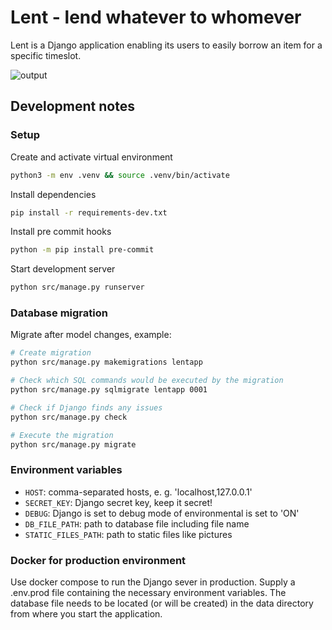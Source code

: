 # Lent - lend whatever to whomever

Lent is a Django application enabling its users to easily borrow an item for a specific timeslot.

![output](https://github.com/leomfn/lent/assets/99895548/67630111-010d-40b0-a3a3-1b3fd787493c)

## Development notes

### Setup

Create and activate virtual environment
```sh
python3 -m env .venv && source .venv/bin/activate
```

Install dependencies
```sh
pip install -r requirements-dev.txt
```

Install pre commit hooks
```sh
python -m pip install pre-commit
```

Start development server
```sh
python src/manage.py runserver
```

### Database migration

Migrate after model changes, example:
```sh
# Create migration
python src/manage.py makemigrations lentapp

# Check which SQL commands would be executed by the migration
python src/manage.py sqlmigrate lentapp 0001

# Check if Django finds any issues
python src/manage.py check

# Execute the migration
python src/manage.py migrate
```

### Environment variables

* `HOST`: comma-separated hosts, e. g. 'localhost,127.0.0.1'
* `SECRET_KEY`: Django secret key, keep it secret!
* `DEBUG`: Django is set to debug mode of environmental is set to 'ON'
* `DB_FILE_PATH`: path to database file including file name
* `STATIC_FILES_PATH`: path to static files like pictures

### Docker for production environment

Use docker compose to run the Django sever in production. Supply a .env.prod file containing the necessary environment variables. The database file needs to be located (or will be created) in the data directory from where you start the application.
